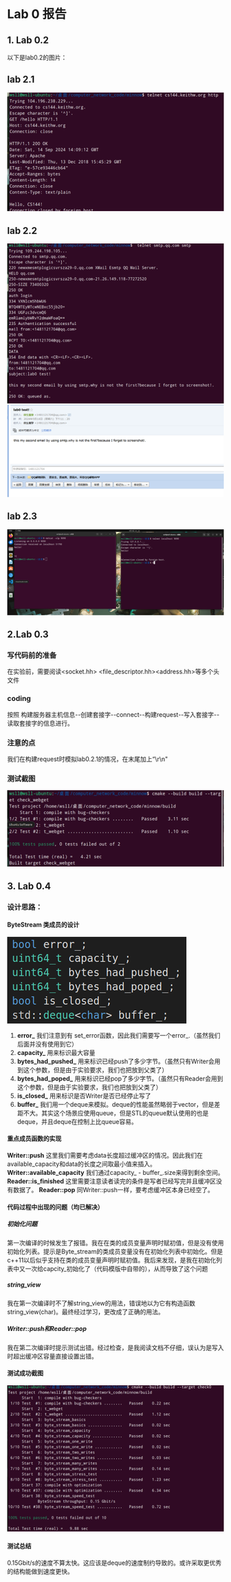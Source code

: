 # Lab 0 报告

## 1. Lab 0.2

以下是lab0.2的图片：
## lab 2.1
![2.1](./lab_photos/lab_0/2.1.png)
## lab 2.2
![2.2](./lab_photos/lab_0/2.2.png)
![2.2.1](./lab_photos/lab_0/2.2.1.png)
## lab 2.3
![2.3](./lab_photos/lab_0/2.3.png)

## 2.Lab 0.3

### 写代码前的准备
在实验前，需要阅读<socket.hh> <file_descriptor.hh><address.hh>等多个头文件
### coding
按照 构建服务器主机信息--创建套接字--connect--构建request--写入套接字--读取套接字的信息进行。
### 注意的点
我们在构建request时模拟lab0.2.1的情况，在末尾加上“\r\n"
### 测试截图
![3](./lab_photos/lab_0/3.png)

## 3. Lab 0.4

### 设计思路：
#### ByteStream 类成员的设计
![4.1](./lab_photos/lab_0/4.1.png)
1. **error_**
我们注意到有 set_error函数，因此我们需要写一个error_.（虽然我们后面并没有使用到它）
2. **capacity_**
用来标识最大容量
3. **bytes_had_pushed_**
用来标识已经push了多少字节。（虽然只有Writer会用到这个参数，但是由于实验要求，我们也把放到父类了）
4. **bytes_had_poped_**
用来标识已经pop了多少字节。（虽然只有Reader会用到这个参数，但是由于实验要求，我们也把放到父类了）
5. **is_closed_**
用来标识是否Writer是否已经停止写了
6. **buffer_**
我们用一个deque来模拟。deque的性能虽然略弱于vector，但是差距不大。其实这个场景应使用queue，但是STL的queue默认使用的也是deque，并且deque在控制上比queue容易。
#### 重点成员函数的实现
**Writer::push** 
这里我们需要考虑data长度超过缓冲区的情况。因此我们在available_capacity和data的长度之间取最小值来插入。
**Writer::available_capacity**
我们通过capacity_ - buffer_.size来得到剩余空间。
**Reader::is_finished**
这里需要注意读者读完的条件是写者已经写完并且缓冲区没有数据了。
**Reader::pop**
同Writer::push一样，要考虑缓冲区本身已经空了。
#### 代码过程中出现的问题（均已解决）
##### 初始化问题
第一次编译的时候发生了报错。我在在类的成员变量声明时赋初值，但是没有使用初始化列表。提示是Byte_stream的类成员变量没有在初始化列表中初始化。但是c++11以后似乎支持在类的成员变量声明时赋初值。我后来发现，是我在初始化列表中又一次给capcity_初始化了（代码模版中自带的），从而导致了这个问题
##### string_view
我在第一次编译时不了解string_view的用法，错误地以为它有构造函数string_view(char)。最终经过学习，更改成了正确的用法。
##### Writer::push和Reader::pop
我在第二次编译时提示测试出错。经过检查，是我阅读文档不仔细，误认为是写入时超出缓冲区容量直接设置出错。

#### 测试成功截图
![4.2](./lab_photos/lab_0/4.2.png)
#### 测试总结 
0.15Gbit/s的速度不算太快。这应该是deque的速度制约导致的。或许采取更优秀的结构能做到速度更快。